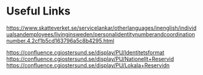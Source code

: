 # Useful Links

https://www.skatteverket.se/servicelankar/otherlanguages/inenglish/individualsandemployees/livinginsweden/personalidentitynumberandcoordinationnumber.4.2cf1b5cd163796a5c8b4295.html

https://confluence.cgiostersund.se/display/PU/Identitetsformat
https://confluence.cgiostersund.se/display/PU/Nationellt+Reservid
https://confluence.cgiostersund.se/display/PU/Lokala+Reservidn
